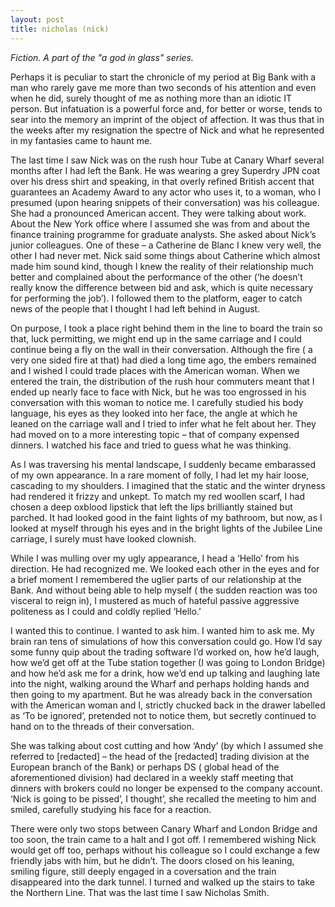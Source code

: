 ```yaml
---
layout: post
title: nicholas (nick)
---
```


_Fiction. A part of the "a god in glass" series._


Perhaps it is peculiar to start the chronicle of my period at Big Bank with a man who rarely gave me more than two seconds of his attention and even when he did, surely thought of me as nothing more than an idiotic IT person. But infatuation is a powerful force and, for better or worse, tends to sear into the memory an imprint of the object of affection. It was thus that in the weeks after my resignation the spectre of Nick and what he represented in my fantasies came to haunt me.

The last time I saw Nick was on the rush hour Tube at Canary Wharf  several months after I had left the Bank. He was wearing a grey Superdry JPN coat over his dress shirt and speaking, in that overly refined British accent that guarantees an Academy Award to any actor who uses it, to a woman, who I presumed (upon hearing snippets of their conversation) was his colleague. She had a pronounced American accent. They were talking about work. About the New York office where I assumed she was from and about the finance training programme for graduate analysts. She asked about Nick’s junior colleagues. One of these – a Catherine de Blanc I knew very well, the other I had never met. Nick said some things about Catherine which almost made him sound kind, though I knew the reality of their relationship much better and complained about the performance of the other (‘he doesn’t really know the difference between bid and ask, which is quite necessary for performing the job’). I followed them to the platform, eager to catch news of the people that I thought I had left behind in August. 

On purpose, I took a place right behind them in the line to board the train so that, luck permitting, we might end up in the same carriage and I could continue being a fly on the wall in their conversation. Although the fire ( a very one sided fire at that) had died a long time ago, the embers remained and I wished I could trade places with the American woman. When we entered the train, the distribution of the rush hour commuters meant that I ended up nearly face to face with Nick, but he was too engrossed in his conversation with this woman to notice me. I carefully studied his body language, his eyes as they looked into her face, the angle at which he leaned on the carriage wall and I tried to infer what he felt about her. They had moved on to a more interesting topic – that of company expensed dinners. I watched his face and tried to guess what he was thinking. 

As I was traversing his mental landscape, I suddenly became embarassed of my own appearance. In a rare moment of folly, I had let my hair loose, cascading to my shoulders. I imagined that the static and the winter dryness had rendered it frizzy and unkept. To match my red woollen scarf, I had chosen a deep oxblood lipstick that left the lips brilliantly stained but parched. It had looked good in the faint lights of my bathroom, but now,  as I looked at myself through his eyes and in the bright lights of the Jubilee Line carriage, I surely must have looked clownish. 

While I was mulling over my ugly appearance, I head a ‘Hello’ from his direction. He had recognized me. We looked each other in the eyes and for a brief moment I remembered the uglier parts of our relationship at the Bank. And without being able to help myself ( the sudden reaction was too visceral to reign in), I mustered as much of hateful passive aggressive politeness as I could and coldly replied ‘Hello.’

I wanted this to continue. I wanted to ask him. I wanted him to ask me. My brain ran tens of simulations of how this conversation could go. How I’d say some funny quip about the trading software I’d worked on, how he’d laugh, how we’d get off at the Tube station together (I was going to London Bridge) and how he’d ask me for a drink, how we’d end up talking and laughing late into the night, walking around the Wharf and perhaps holding hands and then going to my apartment. But he was already back in the conversation with the American woman and I, strictly chucked back in the drawer labelled as ‘To be ignored’, pretended not to notice them, but secretly continued to hand on to the threads of their conversation.

She was talking about cost cutting and how ‘Andy’ (by which I assumed she referred to [redacted] – the head of the [redacted] trading division at the European branch of the Bank) or perhaps DS ( global head of the aforementioned division) had declared in a weekly staff meeting that dinners with brokers could no longer be expensed to the company account. ‘Nick is going to be pissed’, I thought’, she recalled the meeting to him and smiled, carefully studying his face for a reaction. 

There were only two stops between Canary Wharf and London Bridge and too soon, the train came to a halt and I got off. I remembered wishing Nick would get off too, perhaps without his colleague so I could exchange a few friendly jabs with him, but he didn’t. The doors closed on his leaning, smiling figure, still deeply engaged in a coversation and the train disappeared into the dark tunnel. I turned and walked up the stairs to take the Northern Line. That was the last time I saw Nicholas Smith. 
